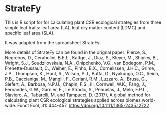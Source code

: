 # StrateFy

This is R script for for calculating plant CSR ecological strategies from three simple leaf traits: leaf area (LA), leaf dry matter content (LDMC) and specific leaf area (SLA).

It was adapted from the spreadsheet StrateFy.

More details of StrateFy can be found in the orignal paper:
Pierce, S., Negreiros, D., Cerabolini, B.E.L., Kattge, J., Díaz, S., Kleyer, M., Shipley, B., Wright, S.J., Soudzilovskaia, N.A., Onipchenko, V.G., van Bodegom, P.M., Frenette-Dussault, C., Weiher, E., Pinho, B.X., Cornelissen, J.H.C., Grime, J.P., Thompson, K., Hunt, R., Wilson, P.J., Buffa, G., Nyakunga, O.C., Reich, P.B., Caccianiga, M., Mangili, F., Ceriani, R.M., Luzzaro, A., Brusa, G., Siefert, A., Barbosa, N.P.U., Chapin, F.S., III, Cornwell, W.K., Fang, J., Fernandes, G.W., Garnier, E., Le Stradic, S., Peñuelas, J., Melo, F.P.L., Slaviero, A., Tabarelli, M. and Tampucci, D. (2017), A global method for calculating plant CSR ecological strategies applied across biomes world-wide. Funct Ecol, 31: 444-457. https://doi.org/10.1111/1365-2435.12722


